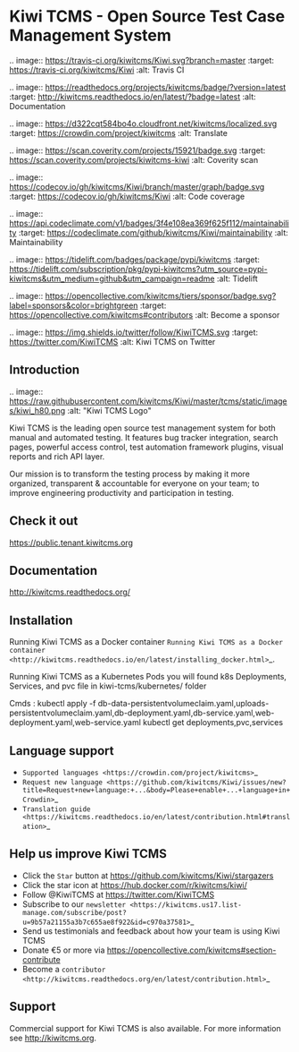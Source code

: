 Kiwi TCMS - Open Source Test Case Management System
===================================================

.. image:: https://travis-ci.org/kiwitcms/Kiwi.svg?branch=master
    :target: https://travis-ci.org/kiwitcms/Kiwi
    :alt: Travis CI

.. image:: https://readthedocs.org/projects/kiwitcms/badge/?version=latest
    :target: http://kiwitcms.readthedocs.io/en/latest/?badge=latest
    :alt: Documentation

.. image:: https://d322cqt584bo4o.cloudfront.net/kiwitcms/localized.svg
   :target: https://crowdin.com/project/kiwitcms
   :alt: Translate

.. image:: https://scan.coverity.com/projects/15921/badge.svg
    :target: https://scan.coverity.com/projects/kiwitcms-kiwi
    :alt: Coverity scan

.. image:: https://codecov.io/gh/kiwitcms/Kiwi/branch/master/graph/badge.svg
    :target: https://codecov.io/gh/kiwitcms/Kiwi
    :alt: Code coverage

.. image:: https://api.codeclimate.com/v1/badges/3f4e108ea369f625f112/maintainability
   :target: https://codeclimate.com/github/kiwitcms/Kiwi/maintainability
   :alt: Maintainability

.. image:: https://tidelift.com/badges/package/pypi/kiwitcms
    :target: https://tidelift.com/subscription/pkg/pypi-kiwitcms?utm_source=pypi-kiwitcms&utm_medium=github&utm_campaign=readme
    :alt: Tidelift

.. image:: https://opencollective.com/kiwitcms/tiers/sponsor/badge.svg?label=sponsors&color=brightgreen
   :target: https://opencollective.com/kiwitcms#contributors
   :alt: Become a sponsor

.. image:: https://img.shields.io/twitter/follow/KiwiTCMS.svg
    :target: https://twitter.com/KiwiTCMS
    :alt: Kiwi TCMS on Twitter


Introduction
------------

.. image:: https://raw.githubusercontent.com/kiwitcms/Kiwi/master/tcms/static/images/kiwi_h80.png
   :alt: "Kiwi TCMS Logo"

Kiwi TCMS is the leading open source test management system for both manual and
automated testing. It features bug tracker integration, search pages,
powerful access control, test automation framework plugins, visual reports and
rich API layer.

Our mission is to transform the testing process by making it more organized,
transparent & accountable for everyone on your team; to improve engineering
productivity and participation in testing.


Check it out
------------

https://public.tenant.kiwitcms.org

Documentation
-------------

http://kiwitcms.readthedocs.org/


Installation
------------

Running Kiwi TCMS as a Docker container
`Running Kiwi TCMS as a Docker container <http://kiwitcms.readthedocs.io/en/latest/installing_docker.html>`_.

Running Kiwi TCMS as a Kubernetes Pods
you will found k8s Deployments, Services, and pvc file in kiwi-tcms/kubernetes/ folder

Cmds : 
    kubectl apply -f db-data-persistentvolumeclaim.yaml,uploads-persistentvolumeclaim.yaml,db-deployment.yaml,db-service.yaml,web-deployment.yaml,web-service.yaml
    kubectl get deployments,pvc,services


Language support
----------------

- `Supported languages <https://crowdin.com/project/kiwitcms>`_
- `Request new language <https://github.com/kiwitcms/Kiwi/issues/new?title=Request+new+language:+...&body=Please+enable+...+language+in+Crowdin>`_
- `Translation guide <https://kiwitcms.readthedocs.io/en/latest/contribution.html#translation>`_


Help us improve Kiwi TCMS
-------------------------

- Click the `Star` button at https://github.com/kiwitcms/Kiwi/stargazers
- Click the star icon at https://hub.docker.com/r/kiwitcms/kiwi/
- Follow @KiwiTCMS at https://twitter.com/KiwiTCMS
- Subscribe to our
  `newsletter <https://kiwitcms.us17.list-manage.com/subscribe/post?u=9b57a21155a3b7c655ae8f922&id=c970a37581>`_
- Send us testimonials and feedback about how your team is using Kiwi TCMS
- Donate €5 or more via https://opencollective.com/kiwitcms#section-contribute
- Become a `contributor <http://kiwitcms.readthedocs.org/en/latest/contribution.html>`_


Support
-------

Commercial support for Kiwi TCMS is also available.
For more information see http://kiwitcms.org.
